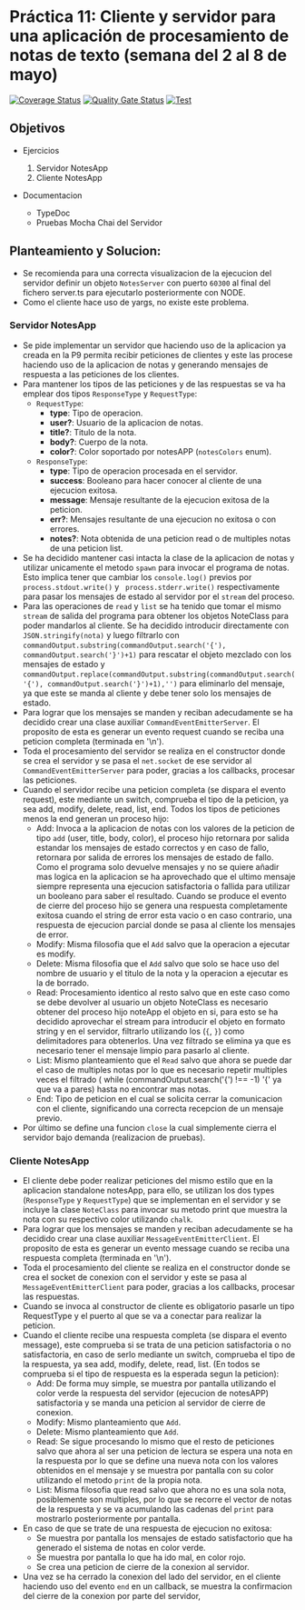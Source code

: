 # Práctica 11: Cliente y servidor para una aplicación de procesamiento de notas de texto (semana del 2 al 8 de mayo)

[![Coverage Status](https://coveralls.io/repos/github/ULL-ESIT-INF-DSI-2122/ull-esit-inf-dsi-21-22-prct11-async-sockets-alu0101346908/badge.svg?branch=main)](https://coveralls.io/github/ULL-ESIT-INF-DSI-2122/ull-esit-inf-dsi-21-22-prct11-async-sockets-alu0101346908?branch=main)
[![Quality Gate Status](https://sonarcloud.io/api/project_badges/measure?project=ULL-ESIT-INF-DSI-2122_ull-esit-inf-dsi-21-22-prct11-async-sockets-alu0101346908&metric=alert_status)](https://sonarcloud.io/summary/new_code?id=ULL-ESIT-INF-DSI-2122_ull-esit-inf-dsi-21-22-prct11-async-sockets-alu0101346908)
[![Test](https://github.com/ULL-ESIT-INF-DSI-2122/ull-esit-inf-dsi-21-22-prct11-async-sockets-alu0101346908/actions/workflows/test.js.yml/badge.svg)](https://github.com/ULL-ESIT-INF-DSI-2122/ull-esit-inf-dsi-21-22-prct11-async-sockets-alu0101346908/actions/workflows/test.js.yml)


## Objetivos
  - Ejercicios
    1. Servidor NotesApp
    2. Cliente NotesApp
  
  - Documentacion
    - TypeDoc
    - Pruebas Mocha Chai del Servidor

## Planteamiento y Solucion:

  - Se recomienda para una correcta visualizacion de la ejecucion del servidor definir un objeto `NotesServer` con puerto `60300` al final del fichero server.ts para ejecutarlo posteriormente con NODE.
  - Como el cliente hace uso de yargs, no existe este problema.

### Servidor NotesApp
  - Se pide implementar un servidor que haciendo uso de la aplicacion ya creada en la P9 permita recibir peticiones de clientes y este las procese haciendo uso de la aplicacion de notas y generando mensajes de respuesta a las peticiones de los clientes.
  - Para mantener los tipos de las peticiones y de las respuestas se va ha emplear dos tipos `ResponseType` y `RequestType`:
    - `RequestType`:
      - **type**: Tipo de operacion.
      - **user?**: Usuario de la aplicacion de notas.
      - **title?**: Titulo de la nota.
      - **body?**: Cuerpo de la nota.
      - **color?**: Color soportado por notesAPP (`notesColors` enum).
    - `ResponseType`:
      - **type**: Tipo de operacion procesada en el servidor.
      - **success**: Booleano para hacer conocer al cliente de una ejecucion exitosa.
      - **message**: Mensaje resultante de la ejecucion exitosa de la peticion.
      - **err?**: Mensajes resultante de una ejecucion no exitosa o con errores.
      - **notes?**: Nota obtenida de una peticion read o de multiples notas de una peticion list.
  - Se ha decidido mantener casi intacta la clase de la aplicacion de notas y utilizar unicamente el metodo `spawn` para invocar el programa de notas. Esto implica tener que cambiar los `console.log()` previos por `process.stdout.write()` y ` process.stderr.write()` respectivamente para pasar los mensajes de estado al servidor por el `stream` del proceso.
  - Para las operaciones de `read` y `list` se ha tenido que tomar el mismo `stream` de salida del programa para obtener los objetos NoteClass para poder mandarlos al cliente. Se ha decidido introducir directamente con `JSON.stringify(nota)` y luego filtrarlo con `commandOutput.substring(commandOutput.search('{'), commandOutput.search('}')+1)` para rescatar el objeto mezclado con los mensajes de estado y `commandOutput.replace(commandOutput.substring(commandOutput.search('{'), commandOutput.search('}')+1),'')` para eliminarlo del mensaje, ya que este se manda al cliente y debe tener solo los mensajes de estado.
  - Para lograr que los mensajes se manden y reciban adecudamente se ha decidido crear una clase auxiliar `CommandEventEmitterServer`. El proposito de esta es generar un evento request cuando se reciba una peticion completa (terminada en '\n').
  - Toda el procesamiento del servidor se realiza en el constructor donde se crea el servidor y se pasa el `net.socket` de ese servidor al `CommandEventEmitterServer` para poder, gracias a los callbacks, procesar las peticiones.
  - Cuando el servidor recibe una peticion completa (se dispara el evento request), este mediante un switch, comprueba el tipo de la peticion, ya sea add, modify, delete, read, list, end. Todos los tipos de peticiones menos la end generan un proceso hijo:
    - Add: Invoca a la aplicacion de notas con los valores de la peticion de tipo `add` (user, title, body, color), el proceso hijo retornara por salida estandar los mensajes de estado correctos y en caso de fallo, retornara por salida de errores los mensajes de estado de fallo. Como el programa solo devuelve mensajes y no se quiere añadir mas logica en la aplicacion se ha aprovechado que el ultimo mensaje siempre representa una ejecucion satisfactoria o fallida para utilizar un booleano para saber el resultado. Cuando se produce el evento de cierre del proceso hijo se genera una respuesta completamente exitosa cuando el string de error esta vacio o en caso contrario, una respuesta de ejecucion parcial donde se pasa al cliente los mensajes de error.
    - Modify: Misma filosofia que el `Add` salvo que la operacion a ejecutar es modify.
    - Delete: Misma filosofia que el `Add` salvo que solo se hace uso del nombre de usuario y el titulo de la nota y la operacion a ejecutar es la de borrado.
    - Read: Procesamiento identico al resto salvo que en este caso como se debe devolver al usuario un objeto NoteClass es necesario obtener del proceso hijo noteApp el objeto en si, para esto se ha decidido aprovechar el stream para introducir el objeto en formato string y en el servidor, filtrarlo utilizando los (`{`, `}`) como delimitadores para obtenerlos. Una vez filtrado se elimina ya que es necesario tener el mensaje limpio para pasarlo al cliente.
    - List: Mismo planteamiento que el `Read` salvo que ahora se puede dar el caso de multiples notas por lo que es necesario repetir multiples veces el filtrado ( while (commandOutput.search('{') !== -1) '{' ya que va a pares) hasta no encontrar mas notas.
    - End: Tipo de peticion en el cual se solicita cerrar la comunicacion con el cliente, significando una correcta recepcion de un mensaje previo.
  - Por último se define una funcion `close` la cual simplemente cierra el servidor bajo demanda (realizacion de pruebas).
  

### Cliente NotesApp

  - El cliente debe poder realizar peticiones del mismo estilo que en la aplicacion standalone notesApp, para ello, se utilizan los dos types (`ResponseType` y `RequestType`) que se implementan en el servidor y se incluye la clase `NoteClass` para invocar su metodo print que muestra la nota con su respectivo color utilizando `chalk`.
  - Para lograr que los mensajes se manden y reciban adecudamente se ha decidido crear una clase auxiliar `MessageEventEmitterClient`. El proposito de esta es generar un evento message cuando se reciba una respuesta completa (terminada en '\n').
  - Toda el procesamiento del cliente se realiza en el constructor donde se crea el socket de conexion con el servidor y este se pasa al `MessageEventEmitterClient` para poder, gracias a los callbacks, procesar las respuestas.
  - Cuando se invoca al constructor de cliente es obligatorio pasarle un tipo RequestType y el puerto al que se va a conectar para realizar la peticion.
  - Cuando el cliente recibe una respuesta completa (se dispara el evento message), este comprueba si se trata de una peticion satisfactoria o no satisfactoria, en caso de serlo mediante un switch, comprueba el tipo de la respuesta, ya sea add, modify, delete, read, list. (En todos se comprueba si el tipo de respuesta es la esperada segun la peticion):
    - Add: De forma muy simple, se muestra por pantalla utilizando el color verde la respuesta del servidor (ejecucion de notesAPP) satisfactoria y se manda una peticion al servidor de cierre de conexion.
    - Modify: Mismo planteamiento que `Add`.
    - Delete: Mismo planteamiento que `Add`.
    - Read: Se sigue procesando lo mismo que el resto de peticiones salvo que ahora al ser una peticion de lectura se espera una nota en la respuesta por lo que se define una nueva nota con los valores obtenidos en el mensaje y se muestra por pantalla con su color utilizando el metodo `print` de la propia nota.
    - List: Misma filosofia que read salvo que ahora no es una sola nota, posiblemente son multiples, por lo que se recorre el vector de notas de la respuesta y se va acumulando las cadenas del `print` para mostrarlo posteriormente por pantalla.
  - En caso de que se trate de una respuesta de ejecucion no exitosa:
    - Se muestra por pantalla los mensajes de estado satisfactorio que ha generado el sistema de notas en color verde.
    - Se muestra por pantalla lo que ha ido mal, en color rojo.
    - Se crea una peticion de cierre de la conexion al servidor.
  - Una vez se ha cerrado la conexion del lado del servidor, en el cliente haciendo uso del evento `end` en un callback, se muestra la confirmacion del cierre de la conexion por parte del servidor,